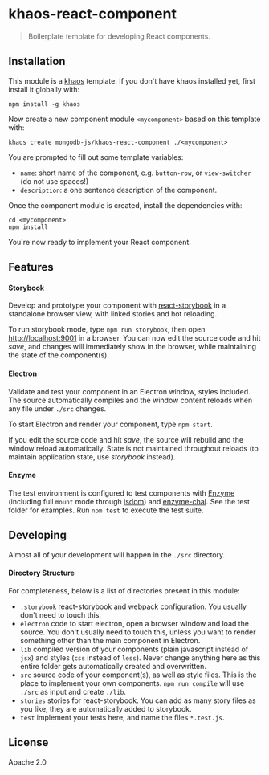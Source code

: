 # khaos-react-component

> Boilerplate template for developing React components.

## Installation

This module is a [khaos][khaos] template. If you don't have khaos installed yet, first install it globally with:

```
npm install -g khaos
```

Now create a new component module `<mycomponent>` based on this template with:

```
khaos create mongodb-js/khaos-react-component ./<mycomponent>
```

You are prompted to fill out some template variables:

- `name`: short name of the component, e.g. `button-row`, or `view-switcher` (do not use spaces!)
- `description`: a one sentence description of the component.

Once the component module is created, install the dependencies with:

```
cd <mycomponent>
npm install
```

You're now ready to implement your React component.

## Features

#### Storybook

Develop and prototype your component with [react-storybook][react-storybook] in a standalone browser view, with linked stories and hot reloading.

To run storybook mode, type `npm run storybook`, then open
[http://localhost:9001](http://localhost:9001) in a browser. You can now edit the source code and hit _save_, and changes will immediately show in the browser, while maintaining the state of the component(s).

#### Electron

Validate and test your component in an Electron window, styles included. The source automatically compiles and the window content reloads when any file under `./src` changes.

To start Electron and render your component, type `npm start`.

If you edit the source code and hit _save_, the source will rebuild and the window reload automatically. State is not maintained throughout reloads (to maintain application state, use _storybook_ instead).

#### Enzyme

The test environment is configured to test components with [Enzyme][enzyme] (including full `mount` mode through [jsdom][jsdom]) and [enzyme-chai][enzyme-chai]. See the test folder for examples. Run `npm test` to execute the test suite.

## Developing

Almost all of your development will happen in the `./src` directory.

#### Directory Structure

For completeness, below is a list of directories present in this module:

- `.storybook` react-storybook and webpack configuration. You usually don't need to touch this.
- `electron` code to start electron, open a browser window and load the source. You don't usually need to touch this, unless you want to render something other than the main component in Electron.
- `lib` compiled version of your components (plain javascript instead of `jsx`) and styles (`css` instead of `less`). Never change anything here as this entire folder gets automatically created and overwritten.
- `src` source code of your component(s), as well as style files. This is the place to implement your own components. `npm run compile` will use `./src` as input and create `./lib`.
- `stories` stories for react-storybook. You can add as many story files as you like, they are automatically added to storybook.
- `test` implement your tests here, and name the files `*.test.js`.


## License

Apache 2.0

[react-storybook]: https://github.com/kadirahq/react-storybook
[khaos]: http://khaos.io/
[enzyme]: http://airbnb.io/enzyme/
[enzyme-chai]: https://github.com/producthunt/chai-enzyme
[jsdom]: https://github.com/tmpvar/jsdom
